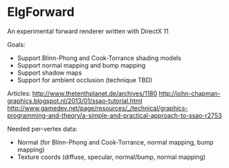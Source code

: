 # ElgForward
An experimental forward renderer written with DirectX 11

Goals:
- Support Blinn-Phong and Cook-Torrance shading models
- Support normal mapping and bump mapping
- Support shadow maps
- Support for ambient occlusion (technique TBD)

Articles:
	http://www.thetenthplanet.de/archives/1180
	http://john-chapman-graphics.blogspot.nl/2013/01/ssao-tutorial.html
	http://www.gamedev.net/page/resources/_/technical/graphics-programming-and-theory/a-simple-and-practical-approach-to-ssao-r2753

Needed per-vertex data:
- Normal (for Blinn-Phong and Cook-Torrance, normal mapping, bump mapping)
- Texture coords (diffuse, specular, normal/bump, normal mapping)